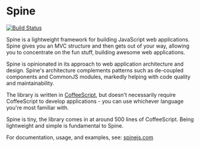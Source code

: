 # Spine

[![Build Status](https://secure.travis-ci.org/abernier/spine.png?branch=phantomjs-travis)](https://secure.travis-ci.org/abernier/spine.png?branch=phantomjs-travis)

Spine is a lightweight framework for building JavaScript web applications. Spine gives you an MVC structure and then gets out of your way, allowing you to concentrate on the fun stuff, building awesome web applications.

Spine is opinionated in its approach to web application architecture and design. Spine's architecture complements patterns such as de-coupled components and CommonJS modules, markedly helping with code quality and maintainability.

The library is written in [CoffeeScript](http://jashkenas.github.com/coffee-script), but doesn't necessarily require CoffeeScript to develop applications - you can use whichever language you're most familiar with.

Spine is tiny, the library comes in at around 500 lines of CoffeeScript. Being lightweight and simple is fundamental to Spine.

For documentation, usage, and examples, see: [spinejs.com](http://spinejs.com)
